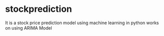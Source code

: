 # stockprediction
It is a stock price prediction model using machine learning in python works
on  using ARIMA Model 
